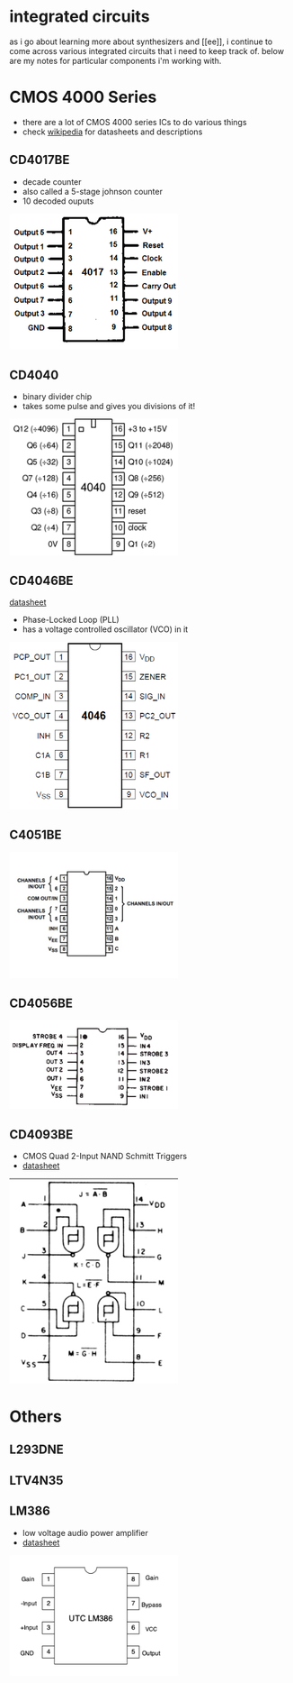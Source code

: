 # integrated circuits

as i go about learning more about synthesizers and [[ee]], i continue to come across various integrated circuits that i need to keep track of. below are my notes for particular components i'm working with.

# CMOS 4000 Series

* there are a lot of CMOS 4000 series ICs to do various things
* check [wikipedia](https://en.wikipedia.org/wiki/List_of_4000-series_integrated_circuits) for datasheets and descriptions

## CD4017BE

* decade counter
* also called a 5-stage johnson counter
* 10 decoded ouputs

<img src="resources/img/cd4017be.png" width="300" />

## CD4040

* binary divider chip
* takes some pulse and gives you divisions of it!

<img src="resources/img/cd4040be.png" width="300" />

## CD4046BE

[datasheet](http://www.ti.com/general/docs/suppproductinfo.tsp?distId=26&gotoUrl=http%3A%2F%2Fwww.ti.com%2Flit%2Fgpn%2Fcd4046b)

* Phase-Locked Loop (PLL)
* has a voltage controlled oscillator (VCO) in it

<img src="resources/img/cd4046be.png" width="300" />

## C4051BE


<img src="resources/img/cd4051be.png" width="300" />

## CD4056BE

<img src="resources/img/cd4056be.png" width="300" />

## CD4093BE

* CMOS Quad 2-Input NAND Schmitt Triggers
* [datasheet](https://www.ti.com/lit/ds/symlink/cd4093b.pdf)

<img src="resources/img/cd4093be.png" width="300" />

# Others

## L293DNE

## LTV4N35

## LM386

* low voltage audio power amplifier
* [datasheet](http://www.taydaelectronics.com/datasheets/A-206.pdf)

<img src="resources/img/lm386.png" width="300" />
